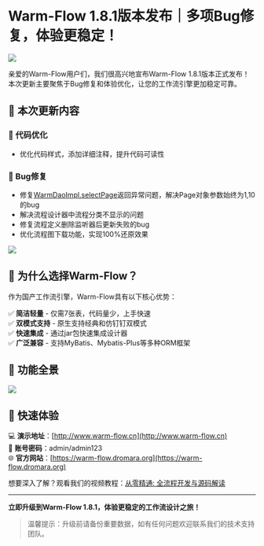# Warm-Flow 1.8.1版本发布｜多项Bug修复，体验更稳定！

![](https://foruda.gitee.com/images/1754530281717340950/b531c256_2218307.png)

亲爱的Warm-Flow用户们，我们很高兴地宣布Warm-Flow 1.8.1版本正式发布！本次更新主要聚焦于Bug修复和体验优化，让您的工作流引擎更加稳定可靠。

## 🔧 本次更新内容

### 🎨 代码优化
- 优化代码样式，添加详细注释，提升代码可读性

### 🐛 Bug修复
- 修复[WarmDaoImpl.selectPage](file:///home/minliuhua/IdeaProjects/min/RuoYi-Vue-Warm-Flow/warm-flow/warm-flow-orm/warm-flow-mybatis-plus/warm-flow-mybatis-plus-core/src/main/java/org/dromara/warm/flow/orm/dao/WarmDaoImpl.java#L64-L82)返回异常问题，解决Page对象参数始终为1,10的bug
- 解决流程设计器中流程分类不显示的问题
- 修复流程定义删除监听器后更新失败的bug
- 优化流程图下载功能，实现100%还原效果

![](https://foruda.gitee.com/images/1754530582498275502/be3acb55_2218307.png)

## 🌟 为什么选择Warm-Flow？

作为国产工作流引擎，Warm-Flow具有以下核心优势：

✅ **简洁轻量** - 仅需7张表，代码量少，上手快速<br>
✅ **双模式支持** - 原生支持经典和仿钉钉双模式<br>
✅ **快速集成** - 通过jar包快速集成设计器<br>
✅ **广泛兼容** - 支持MyBatis、Mybatis-Plus等多种ORM框架

## 🎯 功能全景

![](https://foruda.gitee.com/images/1749458482882123468/1ce24e01_2218307.png)

## 🚀 快速体验

💻 **演示地址**：[http://www.warm-flow.cn](http://www.warm-flow.cn)<br>
👤 **账号密码**：admin/admin123<br>
🌐 **官方网站**：[https://warm-flow.dromara.org](https://warm-flow.dromara.org)

想要深入了解？观看我们的视频教程：[从零精通: 全流程开发与源码解读](https://www.bilibili.com/video/BV1AWRGYEEVr/)

---

**立即升级到Warm-Flow 1.8.1，体验更稳定的工作流设计之旅！**

> 温馨提示：升级前请备份重要数据，如有任何问题欢迎联系我们的技术支持团队。

